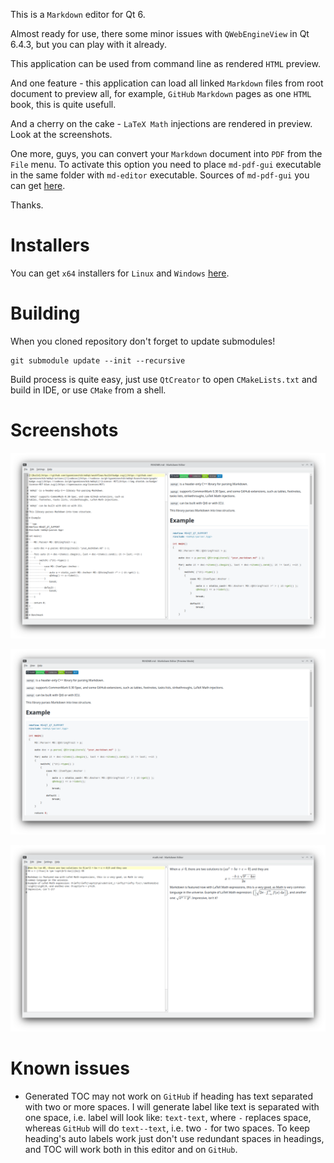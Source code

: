This is a `Markdown` editor for Qt 6.

Almost ready for use, there some minor issues with `QWebEngineView` in Qt 6.4.3,
but you can play with it already.

This application can be used from command line as rendered `HTML` preview.

And one feature - this application can load all linked `Markdown` files from root
document to preview all, for example, `GitHub` `Markdown` pages as one `HTML` book,
this is quite usefull.

And a cherry on the cake - `LaTeX Math` injections are rendered in preview. Look at the screenshots.

One more, guys, you can convert your `Markdown` document into `PDF` from the `File` menu. To activate
this option you need to place `md-pdf-gui` executable in the same folder with `md-editor`
executable. Sources of `md-pdf-gui` you can get [here](https://github.com/igormironchik/md-pdf).

Thanks.

# Installers

You can get `x64` installers for `Linux` and `Windows` [here](https://github.com/igormironchik/markdown).

# Building

When you cloned repository don't forget to update submodules!

```
git submodule update --init --recursive
```

Build process is quite easy, just use `QtCreator` to open `CMakeLists.txt` and build in IDE, or use
`CMake` from a shell.

# Screenshots

![md-editor](md-editor-edit-mode.png)

![md-editor](md-editor-view-mode.png)

![md-editor](md-editor-latext-math.png)

# Known issues

* Generated TOC may not work on `GitHub` if heading has text separated with two or more spaces.
I will generate label like text is separated with one space, i.e. label will look like: `text-text`,
where `-` replaces space, whereas `GitHub` will do `text--text`, i.e. two `-` for two spaces.
To keep heading's auto labels work just don't use redundant spaces in headings, and TOC will
work both in this editor and on `GitHub`.
